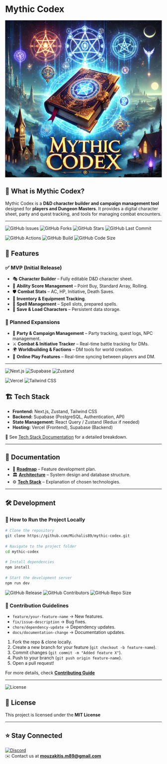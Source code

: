 # Mythic Codex

<img src="https://raw.githubusercontent.com/Michalis89/mythic-codex/develop/assets/Mythic-Codex.webp" width="600px">

## 🏰 What is Mythic Codex?

Mythic Codex is a **D&D character builder and campaign management tool** designed for **players and Dungeon Masters**. It provides a digital character sheet, party and quest tracking, and tools for managing combat encounters.

---

![GitHub Issues](https://img.shields.io/github/issues/Michalis89/mythic-codex?style=for-the-badge)
![GitHub Forks](https://img.shields.io/github/forks/Michalis89/mythic-codex?style=for-the-badge)
![GitHub Stars](https://img.shields.io/github/stars/Michalis89/mythic-codex?style=for-the-badge)
![GitHub Last Commit](https://img.shields.io/github/last-commit/Michalis89/mythic-codex?style=for-the-badge)

![GitHub Actions](https://img.shields.io/github/actions/workflow/status/Michalis89/mythic-codex/ci.yml?style=for-the-badge)
![GitHub Build](https://img.shields.io/github/workflow/status/Michalis89/mythic-codex/CI?style=for-the-badge)
![GitHub Code Size](https://img.shields.io/github/languages/code-size/Michalis89/mythic-codex?style=for-the-badge)

## 🚀 Features

### ✅ **MVP (Initial Release)**

- 🎭 **Character Builder** – Fully editable D&D character sheet.
- 🎲 **Ability Score Management** – Point Buy, Standard Array, Rolling.
- 🛡 **Combat Stats** – AC, HP, Initiative, Death Saves.
- 🎒 **Inventory & Equipment Tracking**.
- 🔮 **Spell Management** – Spell slots, prepared spells.
- 💾 **Save & Load Characters** – Persistent data storage.

### 🔮 **Planned Expansions**

- 🏹 **Party & Campaign Management** – Party tracking, quest logs, NPC management.
- ⚔️ **Combat & Initiative Tracker** – Real-time battle tracking for DMs.
- 🌍 **Worldbuilding & Factions** – DM tools for world creation.
- 🔗 **Online Play Features** – Real-time syncing between players and DM.

---

![Next.js](https://img.shields.io/badge/Next.js-000000?style=for-the-badge&logo=nextdotjs&logoColor=white)
![Supabase](https://img.shields.io/badge/Supabase-3ECF8E?style=for-the-badge&logo=supabase&logoColor=white)
![Zustand](https://img.shields.io/badge/Zustand-FF7E00?style=for-the-badge)

![Vercel](https://img.shields.io/badge/Vercel-000000?style=for-the-badge&logo=vercel&logoColor=white)
![Tailwind CSS](https://img.shields.io/badge/Tailwind_CSS-06B6D4?style=for-the-badge&logo=tailwindcss&logoColor=white)

## 🏗️ Tech Stack

- **Frontend:** Next.js, Zustand, Tailwind CSS
- **Backend:** Supabase (PostgreSQL, Authentication, API)
- **State Management:** React Query / Zustand (Redux if needed)
- **Hosting:** Vercel (Frontend), Supabase (Backend)

📌 See [Tech Stack Documentation](https://github.com/Michalis89/mythic-codex/wiki/Tech-Stack) for a detailed breakdown.

---

## 📖 Documentation

- 📜 **[Roadmap](https://github.com/Michalis89/mythic-codex/wiki/Roadmap)** – Feature development plan.
- 🏛 **[Architecture](https://github.com/Michalis89/mythic-codex/wiki/Architecture)** – System design and database structure.
- ⚙️ **[Tech Stack](https://github.com/Michalis89/mythic-codex/wiki/Tech-Stack)** – Explanation of chosen technologies.

---

## 🛠 Development

### 📌 How to Run the Project Locally

```bash
# Clone the repository
git clone https://github.com/Michalis89/mythic-codex.git

# Navigate to the project folder
cd mythic-codex

# Install dependencies
npm install

# Start the development server
npm run dev
```

![GitHub Release](https://img.shields.io/github/v/release/Michalis89/mythic-codex?style=for-the-badge)
![GitHub Contributors](https://img.shields.io/github/contributors/Michalis89/mythic-codex?style=for-the-badge)
![GitHub Repo Size](https://img.shields.io/github/repo-size/Michalis89/mythic-codex?style=for-the-badge)

### 📌 Contribution Guidelines

- `feature/your-feature-name` → New features.
- `fix/issue-description` → Bug fixes.
- `chore/dependency-update` → Dependency updates.
- `docs/documentation-change` → Documentation updates.

1. Fork the repo & clone locally.
2. Create a new branch for your feature (`git checkout -b feature-name`).
3. Commit changes (`git commit -m "Added feature X"`).
4. Push to your branch (`git push origin feature-name`).
5. Open a pull request!

For more details, check **[Contributing Guide](https://github.com/Michalis89/mythic-codex/wiki/Contributing)**

---

![License](https://img.shields.io/badge/License-MIT-blue?style=for-the-badge)

## 📜 License

This project is licensed under the **MIT License**

---

## ⭐ Stay Connected

[![Discord](https://img.shields.io/badge/Join_our_Discord-5865F2?logo=discord&logoColor=white&style=for-the-badge)](https://discord.gg/dKPzkSBmQs)
<br/>
✉️ Contact us at **[mouzakitis.m89@gmail.com](mailto:mouzakitis.m89@gmail.com)**
